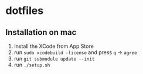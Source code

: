 dotfiles
===========

## Installation on mac

1. Install the XCode from App Store
2. run `sudo xcodebuild -license` and press `q` -> `agree`
3. run `git submodule update --init`
4. run `./setup.sh`
